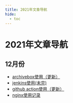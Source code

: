```yaml
---
title: 2021年文章导航
hide:
  - toc
---
```


# 2021年文章导航

## 12月份

- [archivebox使用（更新）](12/archivebox.md)
- [jenkins使用(未完)](12/jenkins.md)
- [github action使用（更新）](12/github_action.md)
- [nginx使用记录](12/nginx_record.md)